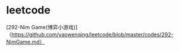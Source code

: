 # leetcode

[292-Nim Game(博弈小游戏)]（https://github.com/yaowenqing/leetcode/blob/master/codes/292-NimGame.md）
